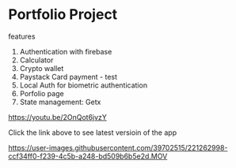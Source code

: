 # Portfolio Project

features
1. Authentication with firebase
2. Calculator
3. Crypto wallet
4. Paystack Card payment - test
5. Local Auth for biometric authentication
7. Porfolio page
8. State management: Getx



https://youtu.be/2OnQot6jvzY


Click the link above to see latest versioin of the app

https://user-images.githubusercontent.com/39702515/221262998-ccf34ff0-f239-4c5b-a248-bd509b6b5e2d.MOV


